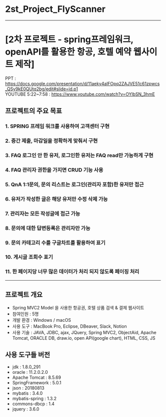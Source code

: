 # 2st_Project_FlyScanner
---
# [2차 프로젝트 - spring프레임워크, openAPI를 활용한 항공, 호텔 예약 웹사이트 제작]
PPT : https://docs.google.com/presentation/d/11aeky4alFOpq2ZAJVE51c61zpwcs_QSy9kE0QUtq2bg/edit#slide=id.p1  
YOUTUBE 5:22~7:58 : https://www.youtube.com/watch?v=OYlbSN_3hmE 

## <strong>프로젝트의 주요 목표</strong>
### 1.     SPRING 프레임 워크를 사용하여 고객센터 구현
### 2.    중간 제출, 마감일을 정확하게 맞춰서 구현
### 3.    FAQ 로그인 안 한 유저, 로그인한 유저는 FAQ read만 가능하게 구현 
### 4.    FAQ 관리자 권한을 가지면 CRUD 기능 사용
### 5.    QnA 1:1문의, 문의 리스트는 로그인(관리자 포함)한 유저만 접근
### 6.    유저가 작성한 글은 해당 유저만 수정 삭제 가능
### 7.    관리자는 모든 작성글에 접근 가능
### 8.    문의에 대한 답변등록은 관리자만 가능
### 9.    문의 카테고리 수를 구글차트를 활용하여 표기
### 10.   게시글 조회수 표기
### 11.   한 페이지당 너무 많은 데이터가 처리 되지 않도록 페이징 처리

---

## 프로젝트 개요
  + Spring MVC2 Model 을 사용한 항공권, 호텔 상품 검색 & 결제 웹사이트
  + 참여인원 : 5명  
  + 개발 환경 : Windows / macOS  
  + 사용 도구 : MacBook Pro, Eclipse, DBeaver, Slack, Notion
  + 사용 기술 : JAVA, JDBC, ajax, JQuery, Spring MVC2, ObjectAid, Apache Tomcat, 
              ORACLE DB, draw.io, open API(google chart), HTML, CSS, JS


## 사용 도구들 버전 
+ jdk : 1.8.0_291
+ oracle : 11.2.0.2.0 
+ Apache Tomcat : 8.5.69 
+ SpringFramework : 5.0.1
+ json : 20180813
+ mybatis : 3.4.0
+ mybatis-spring : 1.3.2
+ commons-dbcp : 1.4
+ jquery : 3.6.0

